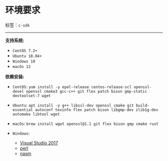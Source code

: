 # 环境要求

标签：``c-sdk``

----------

**支持系统:**

- `CentOS 7.2+`
- `Ubuntu 18.04+`
- `Windows 10`
- `macOs 12`

**依赖安装:**

- `CentOS`:
  `yum install -y epel-release centos-release-scl openssl-devel openssl cmake3 gcc-c++ git flex patch bison gmp-static devtoolset-7 wget`
  
- `Ubuntu`:
  `apt install -y g++ libssl-dev openssl cmake git build-essential autoconf texinfo flex patch bison libgmp-dev zlib1g-dev automake libtool wget`
  
- `macOs`:
  `brew install wget openssl@1.1 git flex bison gmp cmake rust`
  
- `Windows`:
  - [Visual Studio 2017](https://docs.microsoft.com/en-us/visualstudio/releasenotes/vs2017-relnotes)
  - [perl](https://www.activestate.com/products/perl/)
  - [nasm](https://www.nasm.us/pub/nasm/releasebuilds/2.15.05/win64/)
